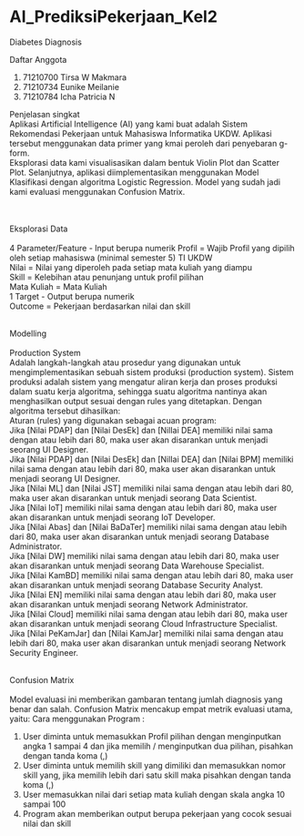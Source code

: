 # AI_PrediksiPekerjaan_Kel2
Diabetes Diagnosis

Daftar Anggota

1. 71210700 Tirsa W Makmara
2. 71210734 Eunike Meilanie
3. 71210784 Icha Patricia N<br>

Penjelasan singkat<br>
Aplikasi Artificial Intelligence (AI) yang kami buat adalah Sistem Rekomendasi Pekerjaan untuk Mahasiswa Informatika UKDW. Aplikasi tersebut menggunakan data primer yang kmai peroleh dari penyebaran g-form. <br>
Eksplorasi data kami visualisasikan dalam bentuk Violin Plot dan Scatter Plot. Selanjutnya, aplikasi diimplementasikan menggunakan Model Klasifikasi dengan algoritma Logistic Regression. Model yang sudah jadi kami evaluasi menggunakan Confusion Matrix. <br><br><br>

Eksplorasi Data<br><br>
4 Parameter/Feature - Input berupa numerik
Profil = Wajib Profil yang dipilih oleh setiap mahasiswa (minimal semester 5) TI UKDW<br>
Nilai = Nilai yang diperoleh pada setiap mata kuliah yang diampu<br>
Skill = Kelebihan atau penunjang untuk profil pilihan<br>
Mata Kuliah = Mata Kuliah<br>
1 Target - Output berupa numerik<br>
Outcome  = Pekerjaan berdasarkan nilai dan skill<br><br>

Modelling<br><br>
Production System<br>
Adalah langkah-langkah atau prosedur yang digunakan untuk mengimplementasikan sebuah sistem produksi (production system). Sistem produksi adalah sistem yang mengatur aliran kerja dan proses produksi dalam suatu kerja algoritma, sehingga suatu algoritma nantinya akan menghasilkan output sesuai dengan rules yang ditetapkan.
Dengan algoritma tersebut dihasilkan:<br>
Aturan (rules) yang digunakan sebagai acuan program:<br>
Jika [Nilai PDAP] dan [Nilai DesEk] dan [NilIai DEA] memiliki nilai sama dengan atau lebih dari 80, maka user akan disarankan untuk menjadi seorang UI Designer. <br>
Jika [Nilai PDAP] dan [Nilai DesEk] dan [NilIai DEA] dan [Nilai BPM] memiliki nilai sama dengan atau lebih dari 80, maka user akan disarankan untuk menjadi seorang UI Designer. <br>
Jika [Nilai ML] dan [Nilai JST] memiliki nilai sama dengan atau lebih dari 80, maka user akan disarankan untuk menjadi seorang Data Scientist.  <br>
Jika [Nilai IoT] memiliki nilai sama dengan atau lebih dari 80, maka user akan disarankan untuk menjadi seorang IoT Developer.  <br>
Jika [Nilai Abas] dan [Nilai BaDaTer] memiliki nilai sama dengan atau lebih dari 80, maka user akan disarankan untuk menjadi seorang Database Administrator.  <br>
Jika [Nilai DW] memiliki nilai sama dengan atau lebih dari 80, maka user akan disarankan untuk menjadi seorang Data Warehouse Specialist.  <br>
Jika [Nilai KamBD] memiliki nilai sama dengan atau lebih dari 80, maka user akan disarankan untuk menjadi seorang Database Security Analyst.  <br>
Jika [Nilai EN] memiliki nilai sama dengan atau lebih dari 80, maka user akan disarankan untuk menjadi seorang Network Administrator.  <br>
Jika [Nilai Cloud] memiliki nilai sama dengan atau lebih dari 80, maka user akan disarankan untuk menjadi seorang Cloud Infrastructure Specialist.  <br>
Jika [Nilai PeKamJar] dan [Nilai KamJar] memiliki nilai sama dengan atau lebih dari 80, maka user akan disarankan untuk menjadi seorang Network Security Engineer. <br><br>
 

Confusion Matrix<br><br>
Model evaluasi ini memberikan gambaran tentang jumlah diagnosis yang benar dan salah. Confusion Matrix mencakup empat metrik evaluasi utama, yaitu:
Cara menggunakan Program :<br>
1. User diminta untuk memasukkan Profil pilihan dengan menginputkan angka 1 sampai 4 dan jika memilih / menginputkan dua pilihan, pisahkan dengan tanda koma (,)<br>
2. User diminta untuk memilih skill yang dimiliki dan memasukkan nomor skill yang, jika memilih lebih dari satu skill maka pisahkan dengan tanda koma (,)<br>
3. User memasukkan nilai dari setiap mata kuliah dengan skala angka 10 sampai 100<br>
4. Program akan memberikan output berupa pekerjaan yang cocok sesuai nilai dan skill<br>
